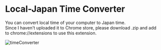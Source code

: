 # Local-Japan Time Converter

You can convert local time of your computer to Japan time.<br/>
Since I haven't uploaded it to Chrome store, please download .zip and add to chrome://extensions to use this extension.

![timeConverter](https://user-images.githubusercontent.com/105990444/188405771-864eb11c-e8e8-4510-9e24-4312feddc445.gif)
